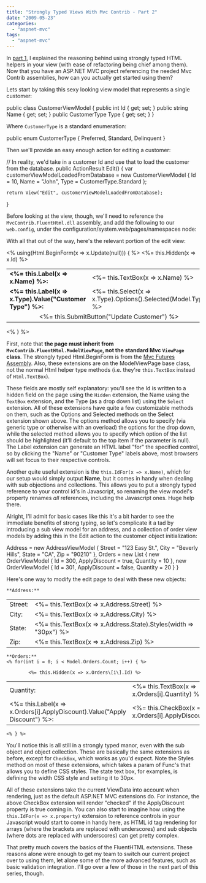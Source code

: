 ```yaml
---
title: "Strongly Typed Views With Mvc Contrib - Part 2"
date: "2009-05-23"
categories: 
  - "aspnet-mvc"
tags: 
  - "aspnet-mvc"
---
```


In [part 1](http://darrell.mozingo.net/2009/04/30/strongly-typed-views-with-mvc-contrib-part-1/), I explained the reasoning behind using strongly typed HTML helpers in your view (with ease of refactoring being chief among them). Now that you have an ASP.NET MVC project referencing the needed Mvc Contrib assemblies, how can you actually get started using them?

Lets start by taking this sexy looking view model that represents a single customer:

public class CustomerViewModel
{
	public int Id { get; set; }
	public string Name { get; set; }
	public CustomerType Type { get; set; }
}

Where `CustomerType` is a standard enumeration:

public enum CustomerType
{
	Preferred,
	Standard,
	Delinquent
}

Then we'll provide an easy enough action for editing a customer:

// In reality, we'd take in a customer Id and use that to load the customer from the database.
public ActionResult Edit()
{
	var customerViewModelLoadedFromDatabase = new CustomerViewModel
	                                          	{
	                                          		Id = 10,
	                                          		Name = "John",
                                                    		Type = CustomerType.Standard
	                                          	};

	return View("Edit", customerViewModelLoadedFromDatabase);
}

Before looking at the view, though, we'll need to reference the `MvcContrib.FluentHtml.dll` assembly, and add the following to our `web.config`, under the configuration/system.web/pages/namespaces node:

With all that out of the way, here's the relevant portion of the edit view:

<% using(Html.BeginForm(x => x.Update(null))) { %>
	<%= this.Hidden(x => x.Id) %>

	

<table>
		<tbody><tr>
			<td><b>&lt;%= this.Label(x =&gt; x.Name) %&gt;:
			</b></td><td>&lt;%= this.TextBox(x =&gt; x.Name) %&gt;</td>
		</tr>
		<tr>
			<td><b>&lt;%= this.Label(x =&gt; x.Type).Value("Customer Type") %&gt;:</b></td>
			<td>&lt;%= this.Select(x =&gt; x.Type).Options<customertype>().Selected(Model.Type) %&gt;</customertype></td>
		</tr>
		<tr>
			<td colspan="2" align="center">
				&lt;%= this.SubmitButton("Update Customer") %&gt;
			</td>
		</tr>
	</tbody></table>

<% } %> 

First, note that **the page must inherit from `MvcContrib.FluentHtml.ModelViewPage`, not the standard Mvc `ViewPage` class**. The strongly typed Html.BeginForm is from the [Mvc Futures Assembly](http://www.asp.net/mvc/download/). Also, these extensions are on the ModelViewPage base class, not the normal Html helper type methods (i.e. they're `this.TextBox` instead of `Html.TextBox`).

These fields are mostly self explanatory: you'll see the Id is written to a hidden field on the page using the `Hidden` extension, the Name using the `TextBox` extension, and the Type (as a drop down list) using the `Select` extension. All of these extensions have quite a few customizable methods on them, such as the Options and Selected methods on the Select extension shown above. The options method allows you to specify (via generic type or otherwise with an overload) the options for the drop down, while the selected method allows you to specify which option of the list should be highlighted (it'll default to the top item if the parameter is null). The Label extension can generate an HTML label "for" the specified control, so by clicking the "Name" or "Customer Type" labels above, most browsers will set focus to their respective controls.

Another quite useful extension is the `this.IdFor(x => x.Name)`, which for our setup would simply output **Name**, but it comes in handy when dealing with sub objections and collections. This allows you to put a strongly typed reference to your control id's in Javascript, so renaming the view model's property renames _all_ references, including the Javascript ones. Huge help there.

Alright, I'll admit for basic cases like this it's a bit harder to see the immediate benefits of strong typing, so let's complicate it a tad by introducing a sub view model for an address, and a collection of order view models by adding this in the Edit action to the customer object initialization:

Address = new AddressViewModel
          	{
          		Street = "123 Easy St.",
          		City = "Beverly Hills",
          		State = "CA",
          		Zip = "90210"
          	},
Orders = new List {
         		new OrderViewModel
         			{
					Id = 300,
         				ApplyDiscount = true,
         				Quantity = 10
         			},
         		new OrderViewModel
         			{
					Id = 301,
         				ApplyDiscount = false,
         				Quantity = 20
         			}
         	} 

Here's one way to modify the edit page to deal with these new objects:

	**Address:**
	
		

<table>
			<tbody><tr>
				<td>Street:</td>
				<td>&lt;%= this.TextBox(x =&gt; x.Address.Street) %&gt;</td>
			</tr>
			<tr>
				<td>City:</td>
				<td>&lt;%= this.TextBox(x =&gt; x.Address.City) %&gt;</td>
			</tr>
			<tr>
				<td>State:</td>
				<td>&lt;%= this.TextBox(x =&gt; x.Address.State).Styles(width =&gt; "30px") %&gt;</td>
			</tr>
			<tr>
				<td>Zip:</td>
				<td>&lt;%= this.TextBox(x =&gt; x.Address.Zip) %&gt;</td>
			</tr>
		</tbody></table>

	


	**Orders:**
	<% for(int i = 0; i < Model.Orders.Count; i++) { %>
		
			<%= this.Hidden(x => x.Orders\[i\].Id) %>
			

<table>
				<tbody><tr>
					<td>Quantity:</td>
					<td>&lt;%= this.TextBox(x =&gt; x.Orders[i].Quantity) %&gt;</td>
				</tr>
				<tr>
					<td>&lt;%= this.Label(x =&gt; x.Orders[i].ApplyDiscount).Value("Apply Discount") %&gt;:</td>
					<td>&lt;%= this.CheckBox(x =&gt; x.Orders[i].ApplyDiscount)%&gt;</td>
				</tr>
			</tbody></table>

		
	<% } %>

You'll notice this is all still in a strongly typed manor, even with the sub object and object collection. These are basically the same extensions as before, except for `CheckBox`, which works as you'd expect. Note the Styles method on most of these extensions, which takes a param of Func's that allows you to define CSS styles. The state text box, for examples, is defining the width CSS style and setting it to 30px.

All of these extensions take the current ViewData into account when rendering, just as the default ASP.NET MVC extensions do. For instance, the above CheckBox extension will render "checked" if the ApplyDiscount property is true coming in. You can also start to imagine how using the `this.IdFor(x => x.property)` extension to reference controls in your Javascript would start to come in handy here, as HTML id tag rendering for arrays (where the brackets are replaced with underscores) and sub objects (where dots are replaced with underscores) can get pretty complex.

That pretty much covers the basics of the FluentHTML extensions. These reasons alone were enough to get my team to switch our current project over to using them, let alone some of the more advanced features, such as basic validation integration. I'll go over a few of those in the next part of this series, though.
